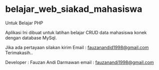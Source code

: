 # belajar_web_siakad_mahasiswa
Untuk Belajar PHP

Aplikasi Ini dibuat untuk latihan belajar CRUD data mahasiswa konek dengan database MySql.

Jika ada pertayaan silakan kirim Email : fauzanandid1998@gmail.com
Terimakasih..

Developer : Fauzan Andi Darmawan
email : fauzanandi1998@gmail.com
